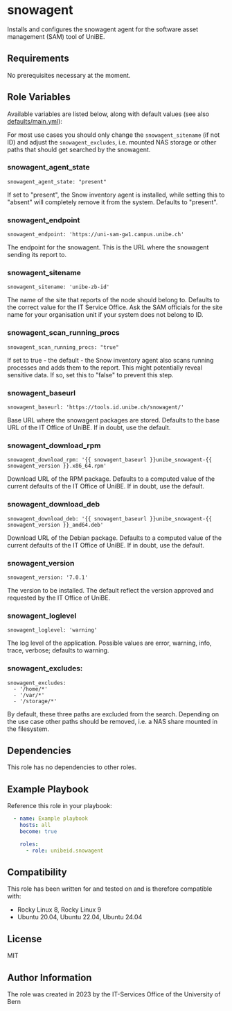 # snowagent

Installs and configures the snowagent agent for the software asset management
(SAM) tool of UniBE.

## Requirements

No prerequisites necessary at the moment.


## Role Variables

Available variables are listed below, along with default values (see also
[defaults/main.yml](defaults/main.yml)):

For most use cases you should only change the `snowagent_sitename` (if not ID)
and adjust the `snowagent_excludes`, i.e. mounted NAS storage or other paths that
should get searched by the snowagent.

### snowagent_agent_state

    snowagent_agent_state: "present"

If set to "present", the Snow inventory agent is installed, while setting this
to "absent" will completely remove it from the system. Defaults to "present".

### snowagent_endpoint

    snowagent_endpoint: 'https://uni-sam-gw1.campus.unibe.ch'

The endpoint for the snowagent. This is the URL where the snowagent sending its
report to.

### snowagent_sitename

    snowagent_sitename: 'unibe-zb-id'

The name of the site that reports of the node should belong to. Defaults to the
correct value for the IT Service Office. Ask the SAM officials for the site name
for your organisation unit if your system does not belong to ID.

### snowagent_scan_running_procs

    snowagent_scan_running_procs: "true"

If set to true - the default - the Snow inventory agent also scans running
processes and adds them to the report. This might potentially reveal sensitive
data. If so, set this to "false" to prevent this step.

### snowagent_baseurl

    snowagent_baseurl: 'https://tools.id.unibe.ch/snowagent/'

Base URL where the snowagent packages are stored. Defaults to the base URL of
the IT Office of UniBE. If in doubt, use the default.

### snowagent_download_rpm

    snowagent_download_rpm: '{{ snowagent_baseurl }}unibe_snowagent-{{ snowagent_version }}.x86_64.rpm'

Download URL of the RPM package. Defaults to a computed value of the current
defaults of the IT Office of UniBE. If in doubt, use the default.

### snowagent_download_deb

    snowagent_download_deb: '{{ snowagent_baseurl }}unibe_snowagent-{{ snowagent_version }}_amd64.deb'

Download URL of the Debian package. Defaults to a computed value of the current
defaults of the IT Office of UniBE. If in doubt, use the default.

### snowagent_version

    snowagent_version: '7.0.1'

The version to be installed. The default reflect the version approved and
requested by the IT Office of UniBE.

### snowagent_loglevel

    snowagent_loglevel: 'warning'

The log level of the application. Possible values are error, warning, info, trace, verbose; defaults to warning.

### snowagent_excludes:

    snowagent_excludes:
      - '/home/*'
      - '/var/*'
      - '/storage/*'

By default, these three paths are excluded from the search. Depending on the use
case other paths should be removed, i.e. a NAS share mounted in the
filesystem.

## Dependencies

This role has no dependencies to other roles.

## Example Playbook

Reference this role in your playbook:
```yaml
  - name: Example playbook
    hosts: all
    become: true

    roles:
      - role: unibeid.snowagent
```
## Compatibility

This role has been written for and tested on and is therefore compatible with:

* Rocky Linux 8, Rocky Linux 9
* Ubuntu 20.04, Ubuntu 22.04, Ubuntu 24.04

## License

MIT

## Author Information

The role was created in 2023 by the IT-Services Office of the University of Bern

